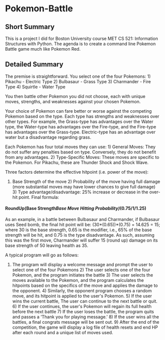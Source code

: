 # Pokemon-Battle

## Short Summary
This is a project I did for Boston University course MET CS 521: Information Structures with Python. The agenda is to create a command line Pokemon Battle game much like Pokemon Red.

## Detailed Summary
The premise is straightforward. You select one of the four Pokemons:
	1) Pikachu - Electric Type
	2) Bulbasaur - Grass Type
	3) Charmander - Fire Type
	4) Squirtle - Water Type

You then battle other Pokemon you did not choose, each with unique moves, strengths, and weaknesses against your chosen Pokemon.

Your choice of Pokemon can fare better or worse against the competing Pokemon based on the type. Each type has strengths and weaknesses over other types. For example, the Grass-type has advantages over the Water type, the Water-type has advantages over the Fire-type, and the Fire-type has advantages over the Grass-type. Electric-type has an advantage over water but a disadvantage regarding grass. 

Each Pokemon has four total moves they can use:
	1) General Moves: They do not suffer any penalties based on type. Conversely, they do not benefit from any advantages.
	2) Type-Specific Moves: These moves are specific to the Pokemon. For Pikachu, these are Thunder Shock and Shock Wave.

Three factors determine the effective hitpoint (i.e. power of the move):
  1) Base Strength of the move
	2) Probability of the move having full damage (more substantial moves may have lower chances to give full damage) 
	3) Type advantage/disadvantage: 25% increase or decrease in the over-hit point. 
	Final formula:
  #### RoundUp(Base Strength*Base Move Hitting Probability)*(0.75/1/1.25)
	
As an example, in a battle between Bulbasaur and Charmander, if Bulbasaur uses Seed bomb, the final hit point will be: (30*(0.65))*(0.75) = 14.625 = 15; where 30 is the base strength, 0.65 is the modifier, i.e., 65% of the base strength will be hit, and 0.75 is the type disadvantage. As such, assuming this was the first move, Charmander will suffer 15 (round up) damage on its base strength of 50 leaving health as 35.

A typical program will go as follows:
  1) The program will display a welcome message and prompt the user to select one of the four Pokemons 
	2) The user selects one of the four Pokemon, and the program initiates the battle
	3) The user selects the moves available to the Pokemon, and the program calculates the hitpoints based on the specifics of the move and applies the damage to the opponent. 
	4) Similarly, the opponent program chooses a random move, and its hitpoint is applied to the user's Pokemon.
	5) If the user wins the current battle, The user can continue to the next battle or quit.
	6) If the user continues, the user's Pokemon will regain its full health before the next battle
	7) If the user loses the battle, the program quits and passes a ‘Thank you for playing message.’
	8) If the user wins all the battles, a final congrats message will be sent out. 
	9) After the end of the competition, the game will display a log file of health resets and end HP after each round and a unique list of moves used. 
